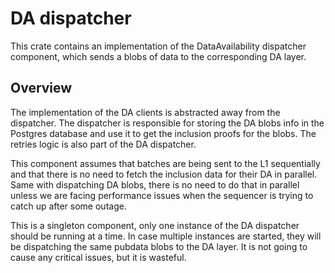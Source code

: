 # DA dispatcher

This crate contains an implementation of the DataAvailability dispatcher component, which sends a blobs of data to the
corresponding DA layer.

## Overview

The implementation of the DA clients is abstracted away from the dispatcher. The dispatcher is responsible for storing
the DA blobs info in the Postgres database and use it to get the inclusion proofs for the blobs. The retries logic is
also part of the DA dispatcher.

This component assumes that batches are being sent to the L1 sequentially and that there is no need to fetch the
inclusion data for their DA in parallel. Same with dispatching DA blobs, there is no need to do that in parallel unless
we are facing performance issues when the sequencer is trying to catch up after some outage.

This is a singleton component, only one instance of the DA dispatcher should be running at a time. In case multiple
instances are started, they will be dispatching the same pubdata blobs to the DA layer. It is not going to cause any
critical issues, but it is wasteful.
